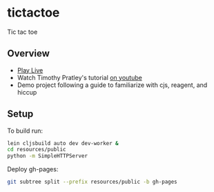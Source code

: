 # tictactoe

Tic tac toe

## Overview

+ [Play Live](https://motiko.github.io/cljs-ttt)  
+ Watch Timothy Pratley's tutorial [on youtube](https://www.youtube.com/watch?v=pIiOgTwjbes)  
+ Demo project following a guide to familiarize with cjs, reagent, and hiccup

## Setup

To build run:

```bash
lein cljsbuild auto dev dev-worker &
cd resources/public
python -m SimpleHTTPServer
```

Deploy gh-pages:

```bash
git subtree split --prefix resources/public -b gh-pages
```